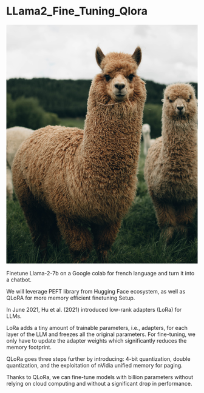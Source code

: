 # LLama2_Fine_Tuning_Qlora

![Alt text](josiah-farrow-lpxf698eF6s-unsplash.jpg)

Finetune Llama-2-7b on a Google colab for french language and turn it into a chatbot.

We will leverage PEFT library from Hugging Face ecosystem, as well as QLoRA for more memory efficient finetuning Setup.

In June 2021, Hu et al. (2021) introduced low-rank adapters (LoRa) for LLMs.

LoRa adds a tiny amount of trainable parameters, i.e., adapters, for each layer of the LLM and freezes all the original parameters. For fine-tuning, we only have to update the adapter weights which significantly reduces the memory footprint.

QLoRa goes three steps further by introducing: 4-bit quantization, double quantization, and the exploitation of nVidia unified memory for paging.

Thanks to QLoRa, we can fine-tune models with billion parameters without relying on cloud computing and without a significant drop in performance.


